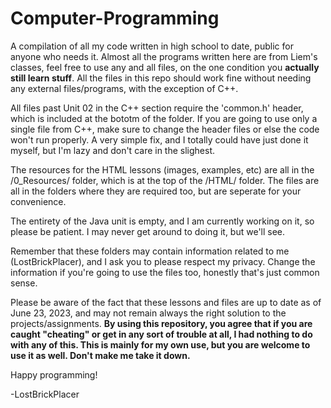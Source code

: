 # Computer-Programming
A compilation of all my code written in high school to date, public for anyone who needs it.
Almost all the programs written here are from Liem's classes, feel free to use any and all files, on the one condition you **actually still learn stuff**.
All the files in this repo should work fine without needing any external files/programs, with the exception of C++.


All files past Unit 02 in the C++ section require the 'common.h' header, which is included at the bototm of the folder.
If you are going to use only a single file from C++, make sure to change the header files or else the code won't run properly.
A very simple fix, and I totally could have just done it myself, but I'm lazy and don't care in the slighest.


The resources for the HTML lessons (images, examples, etc) are all in the /0_Resources/ folder, which is at the top of the /HTML/ folder.
The files are all in the folders where they are required too, but are seperate for your convenience.


The entirety of the Java unit is empty, and I am currently working on it, so please be patient.
I may never get around to doing it, but we'll see.


Remember that these folders may contain information related to me (LostBrickPlacer), and I ask you to please respect my privacy.
Change the information if you're going to use the files too, honestly that's just common sense.


Please be aware of the fact that these lessons and files are up to date as of June 23, 2023, and may not remain always the right solution to the projects/assignments. 
**By using this repository, you agree that if you are caught "cheating" or get in any sort of trouble at all, I had nothing to do with any of this.
This is mainly for my own use, but you are welcome to use it as well. Don't make me take it down.**

Happy programming!

-LostBrickPlacer
